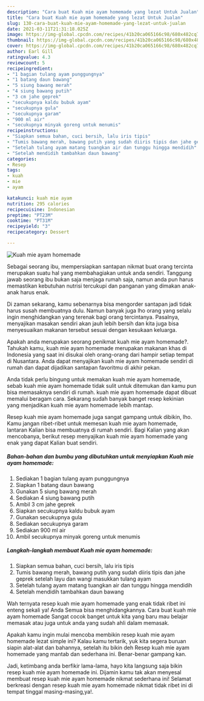 ```yaml
---
description: "Cara buat Kuah mie ayam homemade yang lezat Untuk Jualan"
title: "Cara buat Kuah mie ayam homemade yang lezat Untuk Jualan"
slug: 130-cara-buat-kuah-mie-ayam-homemade-yang-lezat-untuk-jualan
date: 2021-03-11T21:31:18.025Z
image: https://img-global.cpcdn.com/recipes/41b20ca065166c98/680x482cq70/kuah-mie-ayam-homemade-foto-resep-utama.jpg
thumbnail: https://img-global.cpcdn.com/recipes/41b20ca065166c98/680x482cq70/kuah-mie-ayam-homemade-foto-resep-utama.jpg
cover: https://img-global.cpcdn.com/recipes/41b20ca065166c98/680x482cq70/kuah-mie-ayam-homemade-foto-resep-utama.jpg
author: Earl Gill
ratingvalue: 4.3
reviewcount: 5
recipeingredient:
- "1 bagian tulang ayam punggungnya"
- "1 batang daun bawang"
- "5 siung bawang merah"
- "4 siung bawang putih"
- "3 cm jahe geprek"
- "secukupnya kaldu bubuk ayam"
- "secukupnya gula"
- "secukupnya garam"
- "900 ml air"
- "secukupnya minyak goreng untuk menumis"
recipeinstructions:
- "Siapkan semua bahan, cuci bersih, lalu iris tipis"
- "Tumis bawang merah, bawang putih yang sudah diiris tipis dan jahe geprek setelah layu dan wangi masukkan tulang ayam"
- "Setelah tulang ayam matang tuangkan air dan tunggu hingga mendidih"
- "Setelah mendidih tambahkan daun bawang"
categories:
- Resep
tags:
- kuah
- mie
- ayam

katakunci: kuah mie ayam 
nutrition: 295 calories
recipecuisine: Indonesian
preptime: "PT23M"
cooktime: "PT31M"
recipeyield: "3"
recipecategory: Dessert

---
```



![Kuah mie ayam homemade](https://img-global.cpcdn.com/recipes/41b20ca065166c98/680x482cq70/kuah-mie-ayam-homemade-foto-resep-utama.jpg)

Sebagai seorang ibu, mempersiapkan santapan nikmat buat orang tercinta merupakan suatu hal yang membahagiakan untuk anda sendiri. Tanggung jawab seorang ibu bukan saja menjaga rumah saja, namun anda pun harus memastikan kebutuhan nutrisi tercukupi dan panganan yang dimakan anak-anak harus enak.

Di zaman  sekarang, kamu sebenarnya bisa mengorder santapan jadi tidak harus susah membuatnya dulu. Namun banyak juga lho orang yang selalu ingin menghidangkan yang terenak bagi orang tercintanya. Pasalnya, menyajikan masakan sendiri akan jauh lebih bersih dan kita juga bisa menyesuaikan makanan tersebut sesuai dengan kesukaan keluarga. 



Apakah anda merupakan seorang penikmat kuah mie ayam homemade?. Tahukah kamu, kuah mie ayam homemade merupakan makanan khas di Indonesia yang saat ini disukai oleh orang-orang dari hampir setiap tempat di Nusantara. Anda dapat menyajikan kuah mie ayam homemade sendiri di rumah dan dapat dijadikan santapan favoritmu di akhir pekan.

Anda tidak perlu bingung untuk memakan kuah mie ayam homemade, sebab kuah mie ayam homemade tidak sulit untuk ditemukan dan kamu pun bisa memasaknya sendiri di rumah. kuah mie ayam homemade dapat dibuat memalui beragam cara. Sekarang sudah banyak banget resep kekinian yang menjadikan kuah mie ayam homemade lebih mantap.

Resep kuah mie ayam homemade juga sangat gampang untuk dibikin, lho. Kamu jangan ribet-ribet untuk memesan kuah mie ayam homemade, lantaran Kalian bisa membuatnya di rumah sendiri. Bagi Kalian yang akan mencobanya, berikut resep menyajikan kuah mie ayam homemade yang enak yang dapat Kalian buat sendiri.

<!--inarticleads1-->

##### Bahan-bahan dan bumbu yang dibutuhkan untuk menyiapkan Kuah mie ayam homemade:

1. Sediakan 1 bagian tulang ayam punggungnya
1. Siapkan 1 batang daun bawang
1. Gunakan 5 siung bawang merah
1. Sediakan 4 siung bawang putih
1. Ambil 3 cm jahe geprek
1. Siapkan secukupnya kaldu bubuk ayam
1. Gunakan secukupnya gula
1. Sediakan secukupnya garam
1. Sediakan 900 ml air
1. Ambil secukupnya minyak goreng untuk menumis




<!--inarticleads2-->

##### Langkah-langkah membuat Kuah mie ayam homemade:

1. Siapkan semua bahan, cuci bersih, lalu iris tipis
1. Tumis bawang merah, bawang putih yang sudah diiris tipis dan jahe geprek setelah layu dan wangi masukkan tulang ayam
1. Setelah tulang ayam matang tuangkan air dan tunggu hingga mendidih
1. Setelah mendidih tambahkan daun bawang




Wah ternyata resep kuah mie ayam homemade yang enak tidak ribet ini enteng sekali ya! Anda Semua bisa menghidangkannya. Cara buat kuah mie ayam homemade Sangat cocok banget untuk kita yang baru mau belajar memasak atau juga untuk anda yang sudah ahli dalam memasak.

Apakah kamu ingin mulai mencoba membikin resep kuah mie ayam homemade lezat simple ini? Kalau kamu tertarik, yuk kita segera buruan siapin alat-alat dan bahannya, setelah itu bikin deh Resep kuah mie ayam homemade yang mantab dan sederhana ini. Benar-benar gampang kan. 

Jadi, ketimbang anda berfikir lama-lama, hayo kita langsung saja bikin resep kuah mie ayam homemade ini. Dijamin kamu tak akan menyesal membuat resep kuah mie ayam homemade nikmat sederhana ini! Selamat berkreasi dengan resep kuah mie ayam homemade nikmat tidak ribet ini di tempat tinggal masing-masing,ya!.


